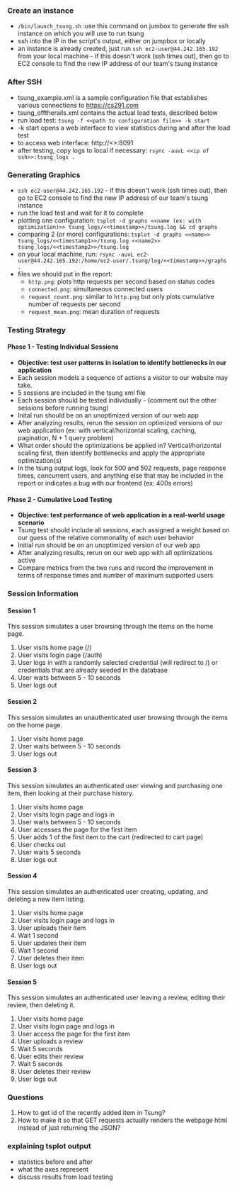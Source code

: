 ### Create an instance
* `/bin/launch_tsung.sh` :use this command on jumbox to generate the ssh instance on which you will use to run tsung
* ssh into the IP in the script's output, either on jumpbox or locally
* an instance is already created, just run `ssh ec2-user@44.242.165.192` from your local machine - if this doesn't work (ssh times out), then go to EC2 console to find the new IP address of our team's tsung instance

### After SSH
* tsung_example.xml is a sample configuration file that establishes various connections to https://cs291.com
* tsung_offtherails.xml contains the actual load tests, described below
* run load test: `tsung -f <<path to configuration file>> -k start`
 * -k start opens a web interface to view statistics during and after the load test
 * to access web interface: http://<<ip of ssh>>:8091
* after testing, copy logs to local if necessary: `rsync -auvL <<ip of ssh>>:tsung_logs .`

### Generating Graphics
* `ssh ec2-user@44.242.165.192` - if this doesn't work (ssh times out), then go to EC2 console to find the new IP address of our team's tsung instance
* run the load test and wait for it to complete
* plotting one configuration: `tsplot -d graphs <<name (ex: with optimization)>> tsung_logs/<<timestamp>>/tsung.log && cd graphs`
* comparing 2 (or more) configurations: `tsplot -d graphs <<name>> tsung_logs/<<timestamp1>>/tsung.log <<name2>> tsung_logs/<<timestamp2>>/tsung.log`
* on your local machine, run: `rsync -auvL ec2-user@44.242.165.192:/home/ec2-user/.tsung/log/<<timestamp>>/graphs .`
* files we should put in the report:
  * `http.png`: plots http requests per second based on status codes
  * `connected.png`: simultaneous connected users
  * `request_count.png`: similar to `http.png` but only plots cumulative number of requests per second
  * `request_mean.png`: mean duration of requests

### Testing Strategy
#### Phase 1 - Testing Individual Sessions
* __Objective: test user patterns in isolation to identify bottlenecks in our application__
* Each session models a sequence of actions a visitor to our website may take.
* 5 sessions are included in the tsung xml file
* Each session should be tested individually - (comment out the other sessions before running tsung)
* Inital run should be on an unoptimized version of our web app
* After analyzing results, rerun the session on optimized versions of our web application (ex: with vertical/horizontal scaling, caching, pagination, N + 1 query problem)
* What order should the optimizations be applied in? Vertical/horizontal scaling first, then identify bottlenecks and apply the appropriate optimization(s)
* In the tsung output logs, look for 500 and 502 requests, page response times, concurrent users, and anything else that may be included in the report or indicates a bug with our frontend (ex: 400s errors)


#### Phase 2 - Cumulative Load Testing
* __Objective: test performance of web application in a real-world usage scenario__
* Tsung test should include all sessions, each assigned a weight based on our guess of the relative commonality of each user behavior
* Initial run should be on an unoptimized version of our web app
* After analyzing results, rerun on our web app with all optimizations active
* Compare metrics from the two runs and record the improvement in terms of response times and number of maximum supported users


### Session Information
#### Session 1
This session simulates a user browsing through the items on the home page.
1. User visits home page (/)
2. User visits login page (/auth)
3. User logs in with a randomly selected credential (will redirect to /) or credentials that are already seeded in the database
4. User waits between 5 - 10 seconds
5. User logs out


#### Session 2
This session simulates an unauthenticated user browsing through the items on the home page.
1. User visits home page
2. User waits between 5 - 10 seconds
3. User logs out

#### Session 3
This session simulates an authenticated user viewing and purchasing one item, then looking at their purchase history.
1. User visits home page
2. User visits login page and logs in
3. User waits between 5 - 10 seconds
4. User accesses the page for the first item
5. User adds 1 of the first item to the cart (redirected to cart page)
6. User checks out
7. User waits 5 seconds
8. User logs out


#### Session 4
This session simulates an authenticated user creating, updating, and deleting a new item listing.
1. User visits home page
2. User visits login page and logs in
3. User uploads their item
4. Wait 1 second
5. User updates their item
6. Wait 1 second
7. User deletes their item
8. User logs out


#### Session 5
This session simulates an authenticated user leaving a review, editing their review, then deleting it.
1. User visits home page
2. User visits login page and logs in
3. User access the page for the first item
4. User uploads a review
5. Wait 5 seconds
6. User edits their review
7. Wait 5 seconds
8. User deletes their review
9. User logs out


### Questions
1. How to get id of the recently added item in Tsung?
2. How to make it so that GET requests actually renders the webpage html instead of just returning the JSON?

### explaining tsplot output
* statistics before and after
* what the axes represent
* discuss results from load testing

